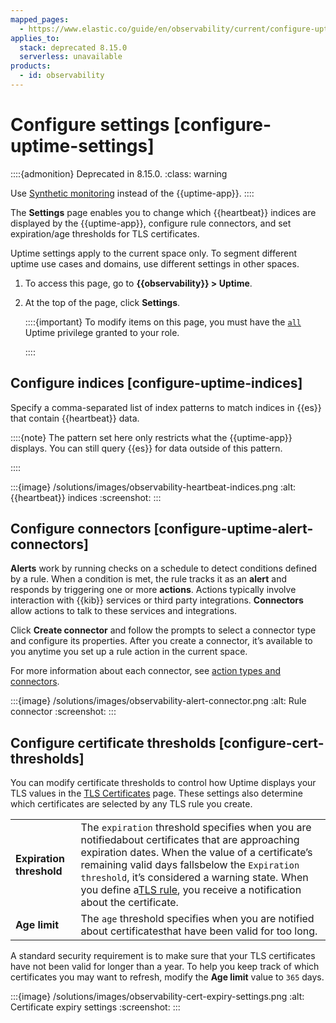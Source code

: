 ```yaml
---
mapped_pages:
  - https://www.elastic.co/guide/en/observability/current/configure-uptime-settings.html
applies_to:
  stack: deprecated 8.15.0
  serverless: unavailable
products:
  - id: observability
---
```


# Configure settings [configure-uptime-settings]

::::{admonition} Deprecated in 8.15.0.
:class: warning

Use [Synthetic monitoring](/solutions/observability/synthetics/index.md) instead of the {{uptime-app}}.
::::

The **Settings** page enables you to change which {{heartbeat}} indices are displayed by the {{uptime-app}}, configure rule connectors, and set expiration/age thresholds for TLS certificates.

Uptime settings apply to the current space only. To segment different uptime use cases and domains, use different settings in other spaces.

1. To access this page, go to **{{observability}} > Uptime**.
2. At the top of the page, click **Settings**.

    ::::{important}
    To modify items on this page, you must have the [`all`](/deploy-manage/users-roles/cluster-or-deployment-auth/kibana-privileges.md) Uptime privilege granted to your role.

    ::::

## Configure indices [configure-uptime-indices]

Specify a comma-separated list of index patterns to match indices in {{es}} that contain {{heartbeat}} data.

::::{note}
The pattern set here only restricts what the {{uptime-app}} displays. You can still query {{es}} for data outside of this pattern.

::::

:::{image} /solutions/images/observability-heartbeat-indices.png
:alt: {{heartbeat}} indices
:screenshot:
:::

## Configure connectors [configure-uptime-alert-connectors]

**Alerts** work by running checks on a schedule to detect conditions defined by a rule. When a condition is met, the rule tracks it as an **alert** and responds by triggering one or more **actions**. Actions typically involve interaction with {{kib}} services or third party integrations. **Connectors** allow actions to talk to these services and integrations.

Click **Create connector** and follow the prompts to select a connector type and configure its properties. After you create a connector, it’s available to you anytime you set up a rule action in the current space.

For more information about each connector, see [action types and connectors](/deploy-manage/manage-connectors.md).

:::{image} /solutions/images/observability-alert-connector.png
:alt: Rule connector
:screenshot:
:::

## Configure certificate thresholds [configure-cert-thresholds]

You can modify certificate thresholds to control how Uptime displays your TLS values in the [TLS Certificates](/solutions/observability/uptime/index.md#view-certificate-status) page. These settings also determine which certificates are selected by any TLS rule you create.

|     |     |
| --- | --- |
| **Expiration threshold** | The `expiration` threshold specifies when you are notifiedabout certificates that are approaching expiration dates. When the value of a certificate’s remaining valid days fallsbelow the `Expiration threshold`, it’s considered a warning state. When you define a[TLS rule](../incident-management/create-tls-certificate-rule.md), you receive a notification about the certificate. |
| **Age limit** | The `age` threshold specifies when you are notified about certificatesthat have been valid for too long. |

A standard security requirement is to make sure that your TLS certificates have not been valid for longer than a year. To help you keep track of which certificates you may want to refresh, modify the **Age limit** value to `365` days.

:::{image} /solutions/images/observability-cert-expiry-settings.png
:alt: Certificate expiry settings
:screenshot:
:::


